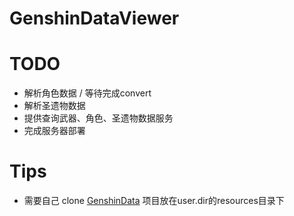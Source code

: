 # GenshinDataViewer

# TODO
* 解析角色数据 / 等待完成convert
* 解析圣遗物数据
* 提供查询武器、角色、圣遗物数据服务
* 完成服务器部署
# Tips
* 需要自己 clone [GenshinData](https://github.com/Dimbreath/GenshinData) 项目放在user.dir的resources目录下
